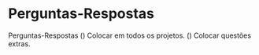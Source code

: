 # Perguntas-Respostas
 Perguntas-Respostas
() Colocar em todos os projetos.
() Colocar questões extras.
